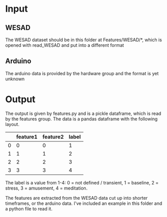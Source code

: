 # Input
## WESAD
The WESAD dataset should be in this folder at Features/WESAD/*, which is opened with read_WESAD and put into a different format
## Arduino
The arduino data is provided by the hardware group and the format is yet unknown
# Output
The output is given by features.py and is a pickle dataframe, which is read by the features group. The data is a pandas dataframe with the following layout.

|  |  feature1  | feature2  | label |
| - | -| -| -|
|0         |0         |0      |1|
|1         |1         |1      |2|
|2         |2         |2      |3|
|3         |3         |3      |4|

The label is a value from 1-4: 0 = not defined / transient, 1 = baseline, 2 = stress, 3 = amusement, 4 = meditation.

The features are extracted from the WESAD data cut up into shorter timeframes, or the arduino data.
I've included an example in this folder and a python file to read it.